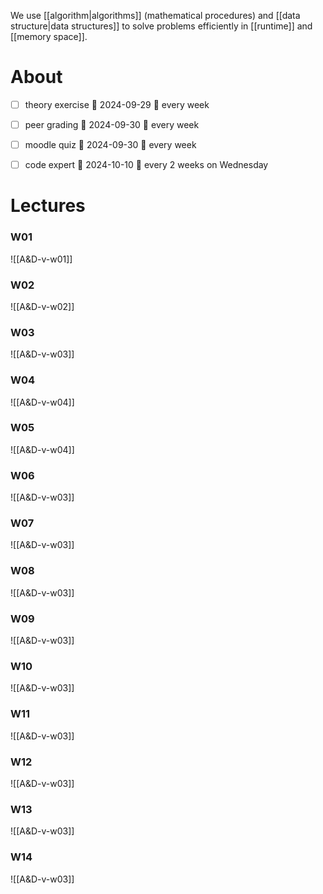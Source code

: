 
We use [[algorithm|algorithms]] (mathematical procedures) and [[data structure|data structures]] to solve problems efficiently in [[runtime]] and [[memory space]].


# About

- [ ] theory exercise 📅 2024-09-29 🔁 every week 
- [ ] peer grading 📅 2024-09-30 🔁 every week 
- [ ] moodle quiz 📅 2024-09-30  🔁 every week 
- [ ] code expert 📅 2024-10-10 🔁 every 2 weeks on Wednesday 


# Lectures

### W01
![[A&D-v-w01]]

### W02
![[A&D-v-w02]]

### W03
![[A&D-v-w03]]


### W04
![[A&D-v-w04]]


### W05
![[A&D-v-w04]]


### W06
![[A&D-v-w03]]


### W07
![[A&D-v-w03]]


### W08
![[A&D-v-w03]]


### W09
![[A&D-v-w03]]


### W10
![[A&D-v-w03]]


### W11
![[A&D-v-w03]]


### W12
![[A&D-v-w03]]


### W13
![[A&D-v-w03]]


### W14
![[A&D-v-w03]]


